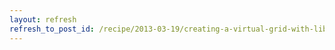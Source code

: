 ```yaml
---
layout: refresh
refresh_to_post_id: /recipe/2013-03-19/creating-a-virtual-grid-with-libvirt-debian-preseeds-puppet-icegrid.html
---
```

